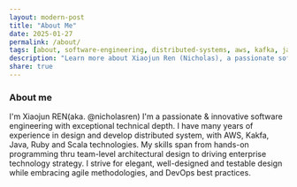 ```yaml
---
layout: modern-post
title: "About Me"
date: 2025-01-27
permalink: /about/
tags: [about, software-engineering, distributed-systems, aws, kafka, java, ruby, scala]
description: "Learn more about Xiaojun Ren (Nicholas), a passionate software engineer with 15+ years of experience in distributed systems and cloud technologies."
share: true
---
```

### About me

I'm Xiaojun REN(aka. @nicholasren)
I'm a passionate & innovative software engineering with exceptional technical depth.
I have many years of experience in design and develop distributed system, with AWS, Kakfa, Java, Ruby and Scala technologies.
My skills span from hands-on programming thru team-level architectural design to driving enterprise technology strategy.
I strive for elegant, well-designed and testable design while embracing agile methodologies, and DevOps best practices.  
